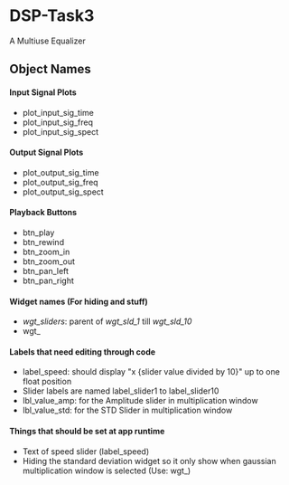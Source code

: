 # DSP-Task3

A Multiuse Equalizer

## Object Names

#### Input Signal Plots

* plot_input_sig_time
* plot_input_sig_freq
* plot_input_sig_spect

#### Output Signal Plots

* plot_output_sig_time
* plot_output_sig_freq
* plot_output_sig_spect

#### Playback Buttons

* btn_play
* btn_rewind
* btn_zoom_in
* btn_zoom_out
* btn_pan_left
* btn_pan_right

#### Widget names (For hiding and stuff)

* *wgt_sliders*: parent of *wgt_sld_1* till *wgt_sld_10*
* wgt_

#### Labels that need editing through code

* label_speed: should display "x {slider value divided by 10}" up to one float position
* Slider labels are named label_slider1 to label_slider10
* lbl_value_amp: for the Amplitude slider in multiplication window
* lbl_value_std: for the STD Slider in multiplication window

#### Things that should be set at app runtime

* Text of speed slider (label_speed)
* Hiding the standard deviation widget so it only show when gaussian multiplication window is selected
  (Use: wgt_)